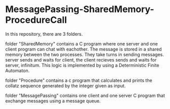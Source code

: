 # MessagePassing-SharedMemory-ProcedureCall
In this repository, there are 3 folders.

folder "SharedMemory" contains a C program where one server and one client program can chat with eachother. The message is stored in a shared memory between the two processes. They take turns in sending messages. server sends and waits for client, the client recieves sends and waits for server, infinitum. This logic is implemented by using a Deterministic Finite Automaton.

folder "Procedure" contains a c program that calculates and prints the collatz sequence generated by the integer given as input.

folder "MessagePassing" contains one client and one server C program that exchange messages using a message queue.
